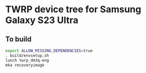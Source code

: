 # TWRP device tree for Samsung Galaxy S23 Ultra

## To build
```bash
export ALLOW_MISSING_DEPENDENCIES=true
. build/envsetup.sh
lunch twrp_dm3q-eng
mka recoveryimage
```
